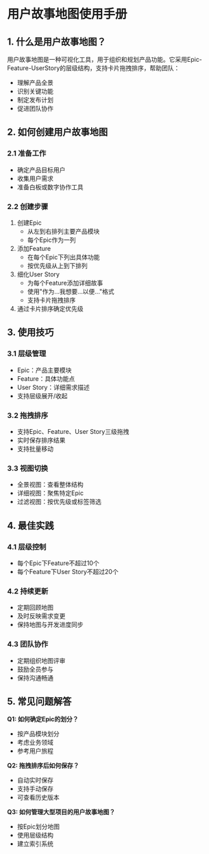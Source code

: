 # 用户故事地图使用手册

## 1. 什么是用户故事地图？
用户故事地图是一种可视化工具，用于组织和规划产品功能。它采用Epic-Feature-UserStory的层级结构，支持卡片拖拽排序，帮助团队：
- 理解产品全景
- 识别关键功能
- 制定发布计划
- 促进团队协作

## 2. 如何创建用户故事地图

### 2.1 准备工作
- 确定产品目标用户
- 收集用户需求
- 准备白板或数字协作工具

### 2.2 创建步骤
1. 创建Epic
   - 从左到右排列主要产品模块
   - 每个Epic作为一列
2. 添加Feature
   - 在每个Epic下列出具体功能
   - 按优先级从上到下排列
3. 细化User Story
   - 为每个Feature添加详细故事
   - 使用"作为...我想要...以便..."格式
   - 支持卡片拖拽排序
4. 通过卡片排序确定优先级

## 3. 使用技巧

### 3.1 层级管理
- Epic：产品主要模块
- Feature：具体功能点
- User Story：详细需求描述
- 支持层级展开/收起

### 3.2 拖拽排序
- 支持Epic、Feature、User Story三级拖拽
- 实时保存排序结果
- 支持批量移动

### 3.3 视图切换
- 全景视图：查看整体结构
- 详细视图：聚焦特定Epic
- 过滤视图：按优先级或标签筛选

## 4. 最佳实践

### 4.1 层级控制
- 每个Epic下Feature不超过10个
- 每个Feature下User Story不超过20个

### 4.2 持续更新
- 定期回顾地图
- 及时反映需求变更
- 保持地图与开发进度同步

### 4.3 团队协作
- 定期组织地图评审
- 鼓励全员参与
- 保持沟通畅通

## 5. 常见问题解答

**Q1: 如何确定Epic的划分？**
- 按产品模块划分
- 考虑业务领域
- 参考用户旅程

**Q2: 拖拽排序后如何保存？**
- 自动实时保存
- 支持手动保存
- 可查看历史版本

**Q3: 如何管理大型项目的用户故事地图？**
- 按Epic划分地图
- 使用层级结构
- 建立索引系统
